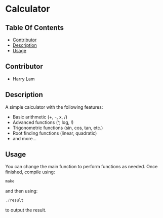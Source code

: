 # Calculator

## Table Of Contents
-  [Contributor](#contributor)
-  [Description](#description)
-  [Usage](#usage)


## Contributor
-  Harry Lam

## Description
A simple calculator with the following features:

-  Basic arithmetic (+, -, x, /)
-  Advanced functions (^, log, !)
-  Trigonometric functions (sin, cos, tan, etc.)
-  Root finding functions (linear, quadratic)
-  and more...

## Usage

You can change the main function to perform functions as needed. Once finished, compile using:

```C++
make
```

and then using:

```C++
./result
```

to output the result.
